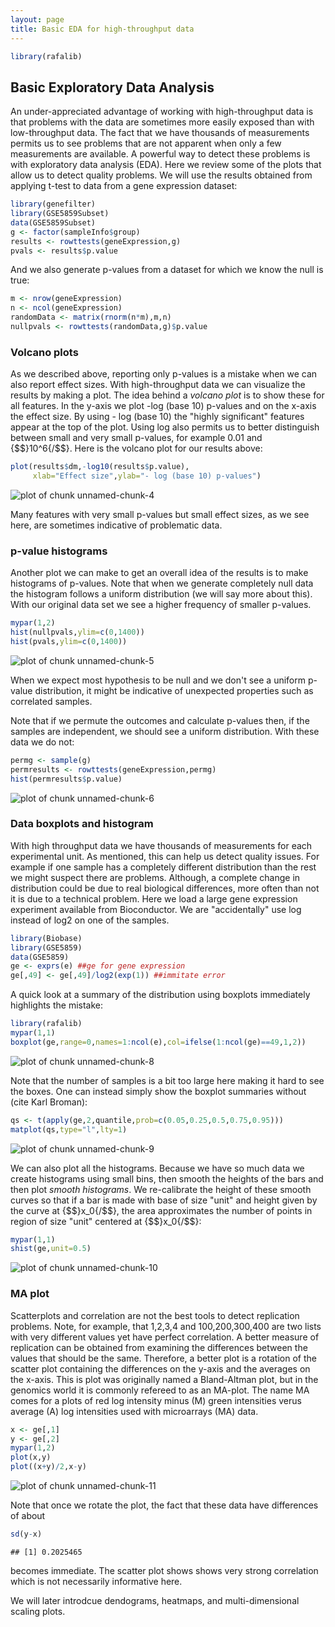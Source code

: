 ```yaml
---
layout: page
title: Basic EDA for high-throughput data
---
```





```r
library(rafalib)
```

## Basic Exploratory Data Analysis 

An under-appreciated advantage of working with high-throughput data is that problems with the data are sometimes more easily exposed than with low-throughput data. The fact that we have thousands of measurements permits us to see problems that are not apparent when only a few measurements are available. A powerful way to detect these problems is with exploratory data analysis (EDA). Here we review some of the plots that allow us to detect quality problems.
We will use the results obtained from applying t-test to data from a gene expression dataset:


```r
library(genefilter)
library(GSE5859Subset)
data(GSE5859Subset)
g <- factor(sampleInfo$group)
results <- rowttests(geneExpression,g)
pvals <- results$p.value
```

And we also generate p-values from a dataset for which we know the null is true:


```r
m <- nrow(geneExpression)
n <- ncol(geneExpression)
randomData <- matrix(rnorm(n*m),m,n)
nullpvals <- rowttests(randomData,g)$p.value
```

### Volcano plots

As we described above, reporting only p-values is a mistake when we can also report effect sizes. With high-throughput data we can visualize the results by making a plot. The idea behind a _volcano plot_ is to show these for all features. In the y-axis we plot -log (base 10) p-values and on the x-axis the effect size. By using - log (base 10) the "highly significant" features appear at the top of the plot. Using log also permits us to better distinguish between small and very small p-values, for example 0.01 and {$$}10^6{/$$}.  Here is the volcano plot for our results above:


```r
plot(results$dm,-log10(results$p.value),
     xlab="Effect size",ylab="- log (base 10) p-values")
```

![plot of chunk unnamed-chunk-4](images/R/eda_for_highthroughput-unnamed-chunk-4-1.png) 

Many features with very small p-values but small effect sizes, as we see here, are sometimes indicative of problematic data.

### p-value histograms

Another plot we can make to get an overall idea of the results is to make histograms of p-values. Note that when we generate completely null data the histogram follows a uniform distribution (we will say more about this). With our original data set we see a higher frequency of smaller p-values. 


```r
mypar(1,2)
hist(nullpvals,ylim=c(0,1400))
hist(pvals,ylim=c(0,1400))
```

![plot of chunk unnamed-chunk-5](images/R/eda_for_highthroughput-unnamed-chunk-5-1.png) 

When we expect most hypothesis to be null and we don't see a uniform p-value distribution, it might be indicative of unexpected properties such as correlated samples. 

Note that if we permute the outcomes and calculate p-values then, if the samples are independent, we should see a uniform distribution. With these data we do not:


```r
permg <- sample(g)
permresults <- rowttests(geneExpression,permg)
hist(permresults$p.value)
```

![plot of chunk unnamed-chunk-6](images/R/eda_for_highthroughput-unnamed-chunk-6-1.png) 

### Data boxplots and histogram

With high throughput data we have thousands of measurements for each experimental unit. As mentioned, this can help us detect quality issues. For example if one sample has a completely different distribution than the rest we might suspect there are problems. Although, a complete change in distribution could be due to real biological differences,  more often than not it is due to a technical problem. Here we load a large gene expression experiment available from Bioconductor. We are "accidentally" use log instead of log2 on one of the samples.


```r
library(Biobase)
library(GSE5859) 
data(GSE5859) 
ge <- exprs(e) ##ge for gene expression
ge[,49] <- ge[,49]/log2(exp(1)) ##immitate error
```

A quick look at a summary of the distribution using boxplots immediately highlights the mistake:


```r
library(rafalib)
mypar(1,1)
boxplot(ge,range=0,names=1:ncol(e),col=ifelse(1:ncol(ge)==49,1,2))
```

![plot of chunk unnamed-chunk-8](images/R/eda_for_highthroughput-unnamed-chunk-8-1.png) 

Note that the number of samples is a bit too large here making it hard to see the boxes. One can instead simply show the boxplot summaries without (cite Karl Broman):


```r
qs <- t(apply(ge,2,quantile,prob=c(0.05,0.25,0.5,0.75,0.95)))
matplot(qs,type="l",lty=1)
```

![plot of chunk unnamed-chunk-9](images/R/eda_for_highthroughput-unnamed-chunk-9-1.png) 

We can also plot all the histograms. Because we have so much data we create histograms using small bins, then smooth the heights of the bars and then plot _smooth histograms_. We re-calibrate the height of these smooth curves so that if a bar is made with base of size "unit" and height given by the curve at {$$}x_0{/$$}, the area approximates the number of points in  region of size "unit" centered at {$$}x_0{/$$}:


```r
mypar(1,1)
shist(ge,unit=0.5)
```

![plot of chunk unnamed-chunk-10](images/R/eda_for_highthroughput-unnamed-chunk-10-1.png) 

### MA plot

Scatterplots and correlation are not the best tools to detect replication problems. Note, for example, that 1,2,3,4 and 100,200,300,400 are two lists with very different values yet have perfect correlation. A better measure of replication can be obtained from examining the differences between the values that should be the same. Therefore, a better plot is a rotation of the scatter plot containing the differences on the y-axis and the averages on the x-axis. This is plot was originally named a Bland-Altman plot, but in the genomics world it is commonly refereed to as an MA-plot. The name MA comes for a plots of red log intensity minus (M) green intensities verus average (A) log intensities used with microarrays (MA) data.


```r
x <- ge[,1]
y <- ge[,2]
mypar(1,2)
plot(x,y)
plot((x+y)/2,x-y)
```

![plot of chunk unnamed-chunk-11](images/R/eda_for_highthroughput-unnamed-chunk-11-1.png) 

Note that once we rotate the plot, the fact that these data have differences of about 


```r
sd(y-x)
```

```
## [1] 0.2025465
```

becomes immediate. The scatter plot shows shows very strong correlation which is not necessarily informative here.

We will later introdcue dendograms, heatmaps, and multi-dimensional scaling plots.

